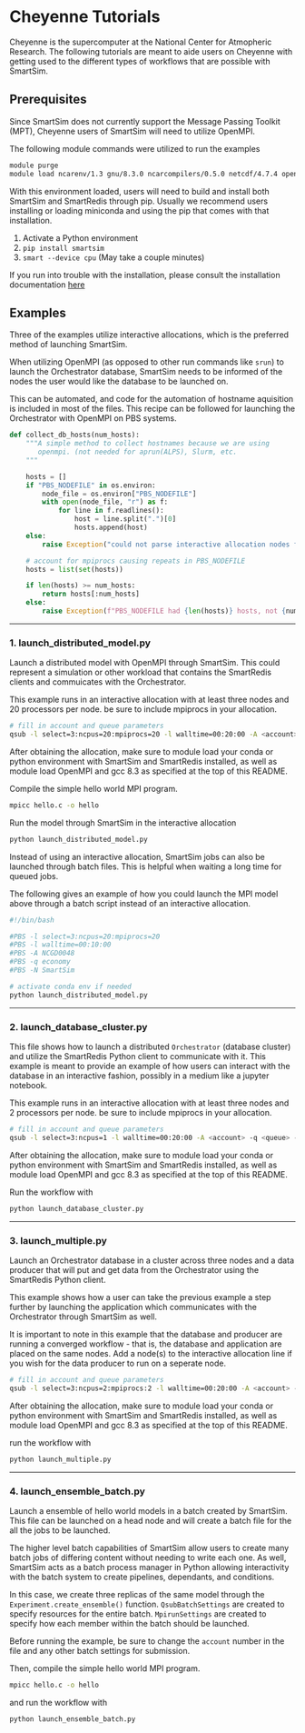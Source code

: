 
# Cheyenne Tutorials

Cheyenne is the supercomputer at the National Center for Atmopheric Research. The
following tutorials are meant to aide users on Cheyenne with getting used to the
different types of workflows that are possible with SmartSim.


## Prerequisites

Since SmartSim does not currently support the Message Passing Toolkit (MPT), Cheyenne
users of SmartSim will need to utilize OpenMPI.

The following module commands were utilized to run the examples

```bash
module purge
module load ncarenv/1.3 gnu/8.3.0 ncarcompilers/0.5.0 netcdf/4.7.4 openmpi/4.0.5
```

With this environment loaded, users will need to build and install both SmartSim and
SmartRedis through pip. Usually we recommend users installing or loading miniconda and
using the pip that comes with that installation.

 1. Activate a Python environment
 2. ``pip install smartsim``
 3. ``smart --device cpu``  (May take a couple minutes)

If you run into trouble with the installation, please consult the installation
documentation [here](https://www.craylabs.org/docs/installation.html)

## Examples

Three of the examples utilize interactive allocations, which is the preferred method of
launching SmartSim.

When utilizing OpenMPI (as opposed to other run commands like ``srun``) to launch the
Orchestrator database, SmartSim needs to be informed of the nodes the user would like
the database to be launched on.

This can be automated, and code for the automation of hostname aquisition is included in
most of the files. This recipe can be followed for launching the Orchestrator with
OpenMPI on PBS systems.


```python
def collect_db_hosts(num_hosts):
    """A simple method to collect hostnames because we are using
       openmpi. (not needed for aprun(ALPS), Slurm, etc.
    """

    hosts = []
    if "PBS_NODEFILE" in os.environ:
        node_file = os.environ["PBS_NODEFILE"]
        with open(node_file, "r") as f:
            for line in f.readlines():
                host = line.split(".")[0]
                hosts.append(host)
    else:
        raise Exception("could not parse interactive allocation nodes from PBS_NODEFILE")

    # account for mpiprocs causing repeats in PBS_NODEFILE
    hosts = list(set(hosts))

    if len(hosts) >= num_hosts:
        return hosts[:num_hosts]
    else:
        raise Exception(f"PBS_NODEFILE had {len(hosts)} hosts, not {num_hosts}")
```

----------

### 1. launch_distributed_model.py

Launch a distributed model with OpenMPI through SmartSim. This could represent
a simulation or other workload that contains the SmartRedis clients and commuicates
with the Orchestrator.

This example runs in an interactive allocation with at least three
nodes and 20 processors per node. be sure to include mpiprocs in your
allocation.

```bash
# fill in account and queue parameters
qsub -l select=3:ncpus=20:mpiprocs=20 -l walltime=00:20:00 -A <account> -q <queue> -I
```

After obtaining the allocation, make sure to module load your conda or python environment
with SmartSim and SmartRedis installed, as well as module load OpenMPI and gcc 8.3 as
specified at the top of this README.

Compile the simple hello world MPI program.

```bash
mpicc hello.c -o hello
```

Run the model through SmartSim in the interactive allocation

```bash
python launch_distributed_model.py
```

Instead of using an interactive allocation, SmartSim jobs can also be
launched through batch files. This is helpful when waiting a long time
for queued jobs.

The following gives an example of how you could launch the MPI
model above through a batch script instead of an interactive allocation.

```bash
#!/bin/bash

#PBS -l select=3:ncpus=20:mpiprocs=20
#PBS -l walltime=00:10:00
#PBS -A NCGD0048
#PBS -q economy
#PBS -N SmartSim

# activate conda env if needed
python launch_distributed_model.py
```
---------

### 2. launch_database_cluster.py

This file shows how to launch a distributed ``Orchestrator`` (database cluster) and
utilize the SmartRedis Python client to communicate with it. This example is meant
to provide an example of how users can interact with the database in an interactive
fashion, possibly in a medium like a jupyter notebook.

This example runs in an interactive allocation with at least three
nodes and 2 processors per node. be sure to include mpiprocs in your
allocation.

```bash
# fill in account and queue parameters
qsub -l select=3:ncpus=1 -l walltime=00:20:00 -A <account> -q <queue> -I
```
After obtaining the allocation, make sure to module load your conda or python environment
with SmartSim and SmartRedis installed, as well as module load OpenMPI and gcc 8.3 as
specified at the top of this README.

Run the workflow with

```bash
python launch_database_cluster.py
```
----------
### 3. launch_multiple.py

Launch an Orchestrator database in a cluster across three nodes and a data producer
that will put and get data from the Orchestrator using the SmartRedis Python client.

This example shows how a user can take the previous example a step further by
launching the application which communicates with the Orchestrator through SmartSim
as well.

It is important to note in this example that the database and producer are running
a converged workflow - that is, the database and application are placed on the same
nodes. Add a node(s) to the interactive allocation line if you wish for the data
producer to run on a seperate node.

```bash
# fill in account and queue parameters
qsub -l select=3:ncpus=2:mpiprocs:2 -l walltime=00:20:00 -A <account> -q <queue> -I
```
After obtaining the allocation, make sure to module load your conda or python environment
with SmartSim and SmartRedis installed, as well as module load OpenMPI and gcc 8.3 as
specified at the top of this README.

run the workflow with

```bash
python launch_multiple.py
```
-----------
### 4. launch_ensemble_batch.py

Launch a ensemble of hello world models in a batch created by SmartSim. This
file can be launched on a head node and will create a batch file for the all
the jobs to be launched.

The higher level batch capabilities of SmartSim allow users to create many
batch jobs of differing content without needing to write each one. As well,
SmartSim acts as a batch process manager in Python allowing interactivity
with the batch system to create pipelines, dependants, and conditions.

In this case, we create three replicas of the same model through the
``Experiment.create_ensemble()`` function. ``QsubBatchSettings`` are created
to specify resources for the entire batch. ``MpirunSettings`` are created
to specify how each member within the batch should be launched.

Before running the example, be sure to change the ``account`` number in the
file and any other batch settings for submission.

Then, compile the simple hello world MPI program.

```bash
mpicc hello.c -o hello
```

and run the workflow with

```bash
python launch_ensemble_batch.py
```



